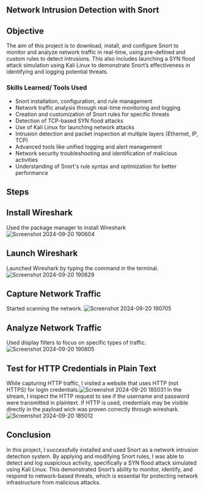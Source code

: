 ## Network Intrusion Detection with Snort
## Objective
The aim of this project is to download, install, and configure Snort to monitor and analyze network traffic in real-time, using pre-defined and custom rules to detect intrusions. This also includes launching a SYN flood attack simulation using Kali Linux to demonstrate Snort’s effectiveness in identifying and logging potential threats.
### Skills Learned/ Tools Used
- Snort installation, configuration, and rule management
- Network traffic analysis through real-time monitoring and logging
- Creation and customization of Snort rules for specific threats
- Detection of TCP-based SYN flood attacks
- Use of Kali Linux for launching network attacks
- Intrusion detection and packet inspection at multiple layers (Ethernet, IP, TCP)
- Advanced tools like unified logging and alert management
- Network security troubleshooting and identification of malicious activities
- Understanding of Snort's rule syntax and optimization for better performance
## Steps
## Install Wireshark
Used the package manager to install Wireshark![Screenshot 2024-09-20 190604](https://github.com/user-attachments/assets/055ccc9e-00b7-4a03-8579-4de12141e3c6)
##  Launch Wireshark 
 Launched Wireshark by typing the command in the terminal. ![Screenshot 2024-09-20 190629](https://github.com/user-attachments/assets/b284eb3d-3fc4-481a-93d4-c350ba06d75b)
 
## Capture Network Traffic
Started scanning the network. ![Screenshot 2024-09-20 190705](https://github.com/user-attachments/assets/648c06a4-d373-43a0-b0ab-2548eada4491)
##  Analyze Network Traffic
Used display filters to focus on specific types of traffic. ![Screenshot 2024-09-20 190805](https://github.com/user-attachments/assets/d663ba24-3cf1-47a1-958f-648b060fa760)
## Test for HTTP Credentials in Plain Text
While capturing HTTP traffic, I visited a website that uses HTTP (not HTTPS) for login credentials.![Screenshot 2024-09-20 185031](https://github.com/user-attachments/assets/f11d97eb-d817-4100-8cb6-421693772691)
In the stream, I inspect the HTTP request to see if the username and password were transmitted in plaintext. If HTTP is used, credentials may be visible directly in the payload wich was proven correctly through wireshark.![Screenshot 2024-09-20 185012](https://github.com/user-attachments/assets/7bf40b1d-b48b-4efc-8136-cc6d03d556bc)
## Conclusion
In this project, I successfully installed and used Snort as a network intrusion detection system. By applying and modifying Snort rules, I was able to detect and log suspicious activity, specifically a SYN flood attack simulated using Kali Linux. This demonstrated Snort’s ability to monitor, identify, and respond to network-based threats, which is essential for protecting network infrastructure from malicious attacks.
